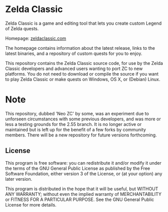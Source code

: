 # Zelda Classic
Zelda Classic is a game and editing tool that lets you create custom Legend of Zelda quests.

Homepage:
[zeldaclassic.com](https://zeldaclassic.com)

The homepage contains information about the latest release, links to the latest binaries, and a repository of custom quests for you to enjoy. 

This repository contains the Zelda Classic source code, for use by the Zelda Classic developers and advanced users wanting to port ZC to new platforms. You do not need to download or compile the source if you want to play Zelda Classic or make quests on Windows, OS X, or (Debian) Linux.

# Note

This repository, dubbed 'Neo ZC' by some, was an experiment due to unforseen circumstances with some previous developers, and was more or less a testing grounds for the 2.55 branch. It is no longer active or maintained but is left up for the benefit of a few forks by community members. There will be a new repository for future versions forthcoming. 

## License

This program is free software: you can redistribute it and/or modify
it under the terms of the GNU General Public License as published by
the Free Software Foundation, either version 3 of the License, or
(at your option) any later version.

This program is distributed in the hope that it will be useful,
but WITHOUT ANY WARRANTY; without even the implied warranty of
MERCHANTABILITY or FITNESS FOR A PARTICULAR PURPOSE.  See the
GNU General Public License for more details.


